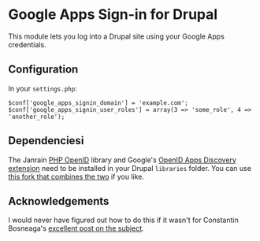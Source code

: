# Google Apps Sign-in for Drupal

This module lets you log into a Drupal site using your Google Apps
credentials.

## Configuration

In your `settings.php`:

    $conf['google_apps_signin_domain'] = 'example.com';
    $conf['google_apps_signin_user_roles'] = array(3 => 'some_role', 4 => 'another_role');

## Dependenciesi

The Janrain [PHP OpenID](https://github.com/openid/php-openid/) library and Google's [OpenID Apps Discovery
extension](http://code.google.com/p/php-openid-apps-discovery/) need to be installed in your Drupal `libraries`
folder. You can use [this fork that combines the
two](https://github.com/kollegorna/php-openid) if you like.

## Acknowledgements

I would never have figured out how to do this if it wasn't for Constantin Bosneaga's [excellent post on the subject](http://a32.me/2011/03/google-apps-as-single-authentication-point-for-your-corporate-applications/).
